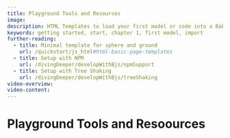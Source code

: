 ```yaml
---
title: Playground Tools and Resources
image: 
description: HTML Templates to load your first model or code into a Babylon.js scene.
keywords: getting started, start, chapter 1, first model, import
further-reading:
  - title: Minimal template for sphere and ground
    url: /quickstart/js_html#html-basic-page-templates
  - title: Setup with NPM
    url: /divingDeeper/developWithBjs/npmSupport
  - title: Setup with Tree Shaking
    url: /divingDeeper/developWithBjs/treeShaking
video-overview:
video-content:
---
```


# Playground Tools and Resoources